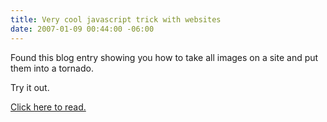 ```yaml
---
title: Very cool javascript trick with websites
date: 2007-01-09 00:44:00 -06:00
---
```


Found this blog entry showing you how to take all images on a site and put them into a tornado.

Try it out.

[Click here to read.](http://www.destructoid.com/forum/viewtopic.php%3ft%3d1271%26highlight%3d)
